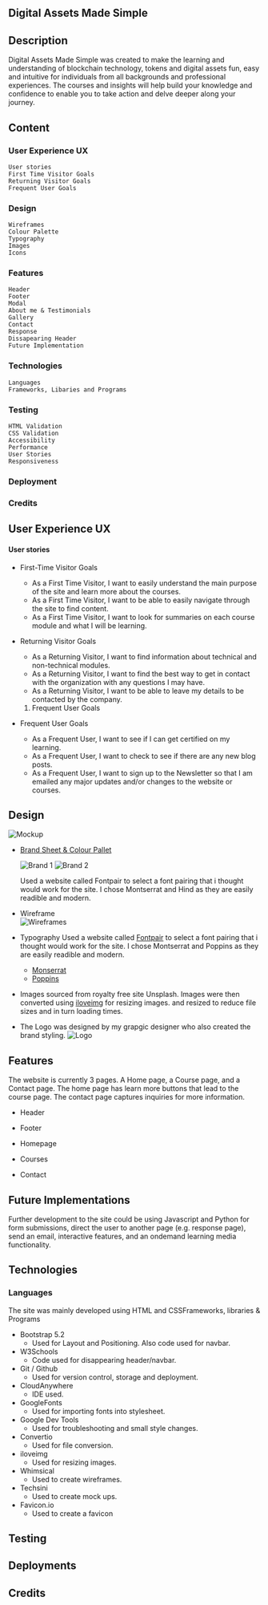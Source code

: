 ## Digital Assets Made Simple

## Description

Digital Assets Made Simple was created to make the learning and understanding of blockchain technology, tokens and digital assets fun, easy and intuitive for individuals from all backgrounds and professional experiences. The courses and insights will help build your knowledge and confidence to enable you to take action and delve deeper along your journey.

## Content

### User Experience UX

    User stories
    First Time Visitor Goals
    Returning Visitor Goals
    Frequent User Goals

### Design

    Wireframes
    Colour Palette
    Typography
    Images
    Icons

### Features

    Header
    Footer
    Modal
    About me & Testimonials
    Gallery
    Contact
    Response
    Dissapearing Header
    Future Implementation

### Technologies

    Languages
    Frameworks, Libaries and Programs

### Testing

    HTML Validation
    CSS Validation
    Accessibility
    Performance
    User Stories
    Responsiveness

### Deployment

### Credits

## User Experience UX

#### User stories

- First-Time Visitor Goals

  - As a First Time Visitor, I want to easily understand the main purpose of the site and  learn more about the courses.
  - As a First Time Visitor, I want to be able to easily navigate through the site to find content.
  - As a First Time Visitor, I want to look for summaries on each course module and what I will be learning.

- Returning Visitor Goals

  - As a Returning Visitor, I want to find information about technical and non-technical modules.
  - As a Returning Visitor, I want to find the best way to get in contact with the organization with any questions I may have.
  - As a Returning Visitor, I want to be able to leave my details to be contacted by the company.

   1. Frequent User Goals

- Frequent User Goals
  - As a Frequent User, I want to see if I can get certified on my learning.
  - As a Frequent User, I want to check to see if there are any new blog posts.
  - As a Frequent User, I want to sign up to the Newsletter so that I am emailed any major updates and/or changes to the website or courses.

## Design

  ![Mockup](/assets/images/docs/Mockup/Digital-Assets-Made-Simple-Mockup.jpg)

- [Brand Sheet & Colour Pallet](/assets/images/docs/Digital-Assets-Made-Simple-Brand-sheet.pdf)
  
  ![Brand 1](/assets/images/docs/Branding-1.jpg)
  ![Brand 2](/assets/images/docs/Branding-2.jpg)

  Used a website called Fontpair to select a font pairing that i thought would work for the site. I chose Montserrat and Hind as they are easily readible and modern.
  
- Wireframe  
  ![Wireframes](/assets/images/docs/DA-Wireframe.jpg)

- Typography
  Used a website called [Fontpair](https://www.fontpair.co/) to select a font pairing that i thought would work for the site. I chose Montserrat and Poppins as they are easily readible and modern.
  - [Monserrat](https://fonts.google.com/specimen/Montserrat?query=montserrat)
  - [Poppins](https://fonts.google.com/specimen/Poppins?query=Poppins)

- Images
  sourced from royalty free site Unsplash. Images were then converted using [iloveimg](https://www.iloveimg.com/) for resizing images. and resized to reduce file sizes and in turn loading times.

- The Logo was designed by my grapgic designer who also created the brand styling.
    ![Logo](/assets/images/docs/DA-logo.png)

## Features

The website is currently 3 pages. A Home page, a Course page, and a Contact page. The home page has learn more buttons that lead to the course page. The contact page captures inquiries for more information.

- Header
  
- Footer

- Homepage

- Courses

- Contact

## Future Implementations

Further development to the site could be using Javascript and Python for form submissions, direct the user to another page (e.g. response page), send an email, interactive features, and an ondemand learning media functionality.

## Technologies

### Languages

The site was mainly developed using HTML and CSSFrameworks, libraries & Programs
- Bootstrap 5.2
  - Used for Layout and Positioning. Also code used for navbar.
- W3Schools
  - Code used for disappearing header/navbar.
- Git / Github
  - Used for version control, storage and deployment.
- CloudAnywhere
  - IDE used.
- GoogleFonts
  - Used for importing fonts into stylesheet.
- Google Dev Tools
  - Used for troubleshooting and small style changes.
- Convertio
  - Used for file conversion.
- iloveimg
  - Used for resizing images.
- Whimsical
  - Used to create wireframes.
- Techsini
  - Used to create mock ups.
- Favicon.io
  - Used to create a favicon

## Testing


## Deployments


## Credits